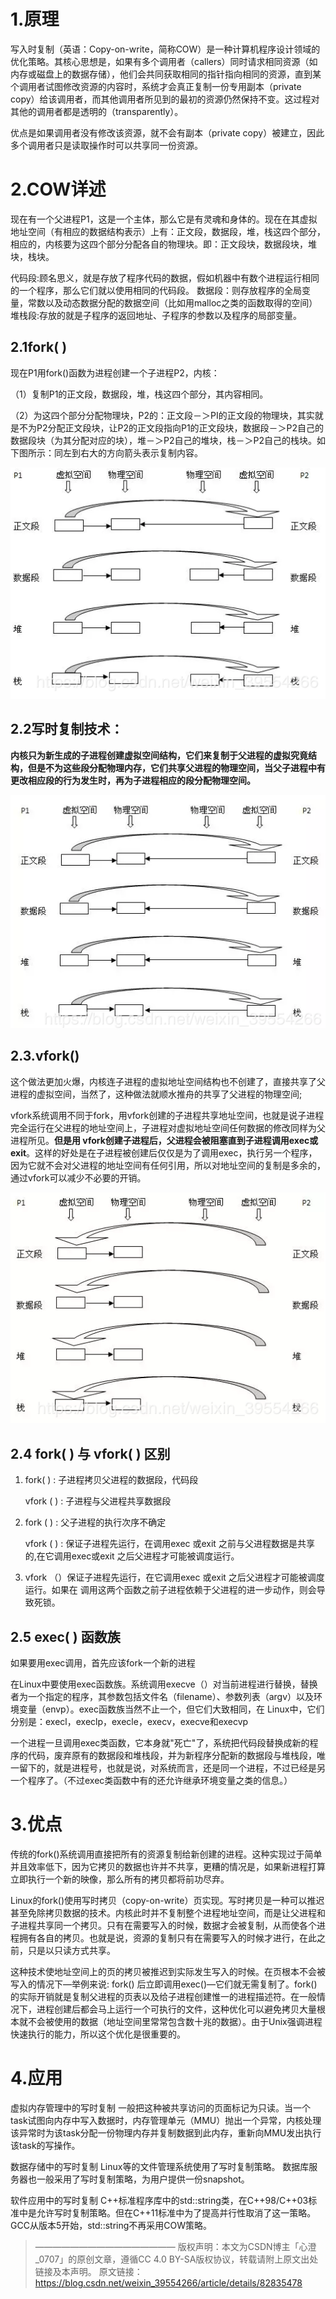 # 1.原理

写入时复制（英语：Copy-on-write，简称COW）是一种计算机程序设计领域的优化策略。其核心思想是，如果有多个调用者（callers）同时请求相同资源（如内存或磁盘上的数据存储），他们会共同获取相同的指针指向相同的资源，直到某个调用者试图修改资源的内容时，系统才会真正复制一份专用副本（private copy）给该调用者，而其他调用者所见到的最初的资源仍然保持不变。这过程对其他的调用者都是透明的（transparently）。

优点是如果调用者没有修改该资源，就不会有副本（private copy）被建立，因此多个调用者只是读取操作时可以共享同一份资源。

# 2.COW详述

现在有一个父进程P1，这是一个主体，那么它是有灵魂和身体的。现在在其虚拟地址空间（有相应的数据结构表示）上有：正文段，数据段，堆，栈这四个部分，相应的，内核要为这四个部分分配各自的物理块。即：正文段块，数据段块，堆块，栈块。

代码段:顾名思义，就是存放了程序代码的数据，假如机器中有数个进程运行相同的一个程序，那么它们就以使用相同的代码段。
数据段：则存放程序的全局变量，常数以及动态数据分配的数据空间（比如用malloc之类的函数取得的空间）
堆栈段:存放的就是子程序的返回地址、子程序的参数以及程序的局部变量。

## 2.1fork( )

现在P1用fork()函数为进程创建一个子进程P2，内核：

（1）复制P1的正文段，数据段，堆，栈这四个部分，其内容相同。

（2）为这四个部分分配物理块，P2的：正文段－＞PI的正文段的物理块，其实就是不为P2分配正文段块，让P2的正文段指向P1的正文段块，数据段－＞P2自己的数据段块（为其分配对应的块），堆－＞P2自己的堆块，栈－＞P2自己的栈块。如下图所示：同左到右大的方向箭头表示复制内容。

![image-20200506204112370](assets\image-20200506204112370.png)

## 2.2写时复制技术：

**内核只为新生成的子进程创建虚拟空间结构，它们来复制于父进程的虚拟究竟结构，但是不为这些段分配物理内存，它们共享父进程的物理空间，当父子进程中有更改相应段的行为发生时，再为子进程相应的段分配物理空间。**

![image-20200506204156847](assets\image-20200506204156847.png)

## 2.3.vfork()

这个做法更加火爆，内核连子进程的虚拟地址空间结构也不创建了，直接共享了父进程的虚拟空间，当然了，这种做法就顺水推舟的共享了父进程的物理空间;

vfork系统调用不同于fork，用vfork创建的子进程共享地址空间，也就是说子进程完全运行在父进程的地址空间上，子进程对虚拟地址空间任何数据的修改同样为父进程所见。**但是用 vfork创建子进程后，父进程会被阻塞直到子进程调用exec或exit**。这样的好处是在子进程被创建后仅仅是为了调用exec，执行另一个程序，因为它就不会对父进程的地址空间有任何引用，所以对地址空间的复制是多余的，通过vfork可以减少不必要的开销。

![image-20200506204212012](assets\image-20200506204212012.png)

## 2.4 fork( ) 与 vfork( ) 区别

1. fork( ) : 子进程拷贝父进程的数据段，代码段

   vfork ( ) : 子进程与父进程共享数据段

2. fork ( ) : 父子进程的执行次序不确定

   vfork ( ) : 保证子进程先运行，在调用exec 或exit 之前与父进程数据是共享的,在它调用exec或exit 之后父进程才可能被调度运行。

3. vfork （）保证子进程先运行，在它调用exec 或exit 之后父进程才可能被调度运行。如果在
   调用这两个函数之前子进程依赖于父进程的进一步动作，则会导致死锁。

## 2.5 exec( ) 函数族

如果要用exec调用，首先应该fork一个新的进程

在Linux中要使用exec函数族。系统调用execve（）对当前进程进行替换，替换者为一个指定的程序，其参数包括文件名（filename）、参数列表（argv）以及环境变量（envp）。exec函数族当然不止一个，但它们大致相同，在 Linux中，它们分别是：execl，execlp，execle，execv，execve和execvp

一个进程一旦调用exec类函数，它本身就"死亡"了，系统把代码段替换成新的程序的代码，废弃原有的数据段和堆栈段，并为新程序分配新的数据段与堆栈段，唯一留下的，就是进程号，也就是说，对系统而言，还是同一个进程，不过已经是另一个程序了。（不过exec类函数中有的还允许继承环境变量之类的信息。）

# 3.优点

传统的fork()系统调用直接把所有的资源复制给新创建的进程。这种实现过于简单并且效率低下，因为它拷贝的数据也许并不共享，更糟的情况是，如果新进程打算立即执行一个新的映像，那么所有的拷贝都将前功尽弃。

Linux的fork()使用写时拷贝（copy-on-write）页实现。写时拷贝是一种可以推迟甚至免除拷贝数据的技术。内核此时并不复制整个进程地址空间，而是让父进程和子进程共享同一个拷贝。只有在需要写入的时候，数据才会被复制，从而使各个进程拥有各自的拷贝。也就是说，资源的复制只有在需要写入的时候才进行，在此之前，只是以只读方式共享。

这种技术使地址空间上的页的拷贝被推迟到实际发生写入的时候。在页根本不会被写入的情况下—举例来说: fork() 后立即调用exec()—它们就无需复制了。fork()的实际开销就是复制父进程的页表以及给子进程创建惟一的进程描述符。在一般情况下，进程创建后都会马上运行一个可执行的文件，这种优化可以避免拷贝大量根本就不会被使用的数据（地址空间里常常包含数十兆的数据）。由于Unix强调进程快速执行的能力，所以这个优化是很重要的。

# 4.应用

虚拟内存管理中的写时复制
一般把这种被共享访问的页面标记为只读。当一个task试图向内存中写入数据时，内存管理单元（MMU）抛出一个异常，内核处理该异常时为该task分配一份物理内存并复制数据到此内存，重新向MMU发出执行该task的写操作。

数据存储中的写时复制
Linux等的文件管理系统使用了写时复制策略。
数据库服务器也一般采用了写时复制策略，为用户提供一份snapshot。

软件应用中的写时复制
C++标准程序库中的std::string类，在C++98/C++03标准中是允许写时复制策略。但在C++11标准中为了提高并行性取消了这一策略。 GCC从版本5开始，std::string不再采用COW策略。

> ————————————————
> 版权声明：本文为CSDN博主「心澄_0707」的原创文章，遵循CC 4.0 BY-SA版权协议，转载请附上原文出处链接及本声明。
> 原文链接：https://blog.csdn.net/weixin_39554266/article/details/82835478